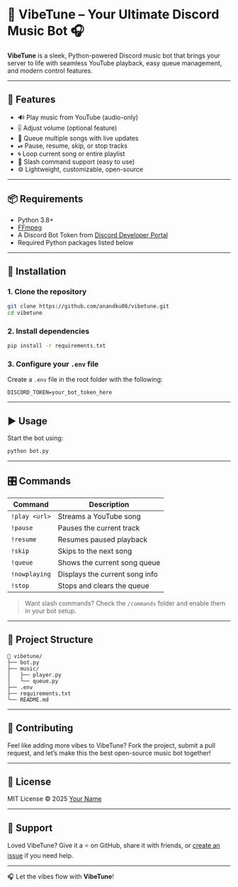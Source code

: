 # 🎵 VibeTune – Your Ultimate Discord Music Bot 🎧

**VibeTune** is a sleek, Python-powered Discord music bot that brings your server to life with seamless YouTube playback, easy queue management, and modern control features.

---

## 🚀 Features

- 🔊 Play music from YouTube (audio-only)
- 🎚️ Adjust volume (optional feature)
- 🎼 Queue multiple songs with live updates
- ⏯ Pause, resume, skip, or stop tracks
- 🌀 Loop current song or entire playlist
- 🎤 Slash command support (easy to use)
- ⚙️ Lightweight, customizable, open-source

---

## 📦 Requirements

- Python 3.8+
- [FFmpeg](https://ffmpeg.org/download.html)
- A Discord Bot Token from [Discord Developer Portal](https://discord.com/developers/applications)
- Required Python packages listed below

---

## 🔧 Installation

### 1. Clone the repository
```bash
git clone https://github.com/anandku06/vibetune.git
cd vibetune
````

### 2. Install dependencies

```bash
pip install -r requirements.txt
```

### 3. Configure your `.env` file

Create a `.env` file in the root folder with the following:

```env
DISCORD_TOKEN=your_bot_token_here
```

---

## ▶️ Usage

Start the bot using:

```bash
python bot.py
```

---

## 🎛️ Commands

| Command       | Description                    |
| ------------- | ------------------------------ |
| `!play <url>` | Streams a YouTube song         |
| `!pause`      | Pauses the current track       |
| `!resume`     | Resumes paused playback        |
| `!skip`       | Skips to the next song         |
| `!queue`      | Shows the current song queue   |
| `!nowplaying` | Displays the current song info |
| `!stop`       | Stops and clears the queue     |

> Want slash commands? Check the `/commands` folder and enable them in your bot setup.

---

## 📂 Project Structure

```
📁 vibetune/
├── bot.py
├── music/
│   ├── player.py
│   └── queue.py
├── .env
├── requirements.txt
└── README.md
```

---

## 🤝 Contributing

Feel like adding more vibes to VibeTune? Fork the project, submit a pull request, and let’s make this the best open-source music bot together!

---

## 📄 License

MIT License © 2025 [Your Name](https://github.com/anandku06)

---

## 💌 Support

Loved VibeTune? Give it a ⭐ on GitHub, share it with friends, or [create an issue](https://github.com/anandku06/vibetune/issues) if you need help.

---

🎧 Let the vibes flow with **VibeTune**!
